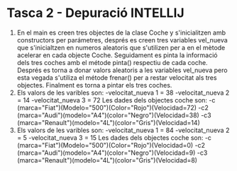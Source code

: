 ﻿# Tasca 2 - Depuració INTELLIJ
1. En el main es creen tres objectes de la clase Coche y s'inicialitzen amb constructors per parámetres, després es creen tres variables vel_nueva que s'inicialtzen en numeros aleatoris que s'utilizen per a en el mètode acelerar en cada objecte Coche. Seguidament es pinta la informació dels tres coches amb el métode pinta() respectiu de cada coche. Després es torna a donar valors aleatoris a les variables vel_nueva pero esta vegada s'utiliza el métode frenar() per a restar velocitat als tres objectes. Finalment es torna a pintar  els tres coches.
2. Els valors de les varibles son: 
-velocitat_nueva 1 = 38
-velocitat_nueva 2 = 14
-velocitat_nueva 3 = 72
Les dades dels objectes coche son: 
-c (marca="Fiat")(Modelo="500")(Color="Rojo")(Velocidad=72)
-c2 (marca="Audi")(modelo="A4")(color="Negro")(Velocidad=38)
-c3 (marca="Renault")(modelo="4L")(color="Gris")(Velocidad=14) 
3. Els valors de les varibles son: 
-velocitat_nueva 1 = 84 
-velocitat_nueva 2 = 5
-velocitat_nueva 3 = 15
Les dades dels objectes coche son: 
-c (marca="Fiat")(Modelo="500")(Color="Rojo")(Velocidad=0)
-c2 (marca="Audi")(modelo="A4")(color="Negro")(Velocidad=9)
-c3 (marca="Renault")(modelo="4L")(color="Gris")(Velocidad=8)      

